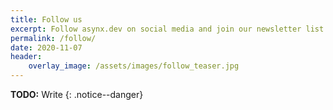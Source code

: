 ```yaml
---
title: Follow us
excerpt: Follow asynx.dev on social media and join our newsletter list
permalink: /follow/
date: 2020-11-07
header:
    overlay_image: /assets/images/follow_teaser.jpg
---
```


**TODO:** Write
{: .notice--danger}
